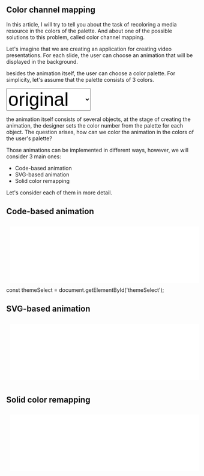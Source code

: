<style>
    iframe {
        display: inline-block;
        margin: 10px;
        border: 0;
        width: 100%;
    }

    .global-theme-select {
        position: sticky;
        top: 0;
        left: 0;
        z-index: 1000;
        font-size: 20px
        width: 100%;
    }
    .global-theme-select select {
        font-size: 50px;
    }

</style>

## Color channel mapping

In this article, I will try to tell you about the task of recoloring a media resource in the colors of the palette.
And about one of the possible solutions to this problem, called color channel mapping.


Let's imagine that we are creating an application for creating video presentations.
For each slide, the user can choose an animation that will be displayed in the background.


besides the animation itself, the user can choose a color palette.
For simplicity, let's assume that the palette consists of 3 colors.

<div class="global-theme-select">
    <select id="themeSelect" >
        <option value="[16711680, 65280, 255]">original</option>
        <option value="[5785334, 2369583, 10463935]">lumen5</option>
        <option value="[4359668, 16497669, 3450963]">google</option>
        <option value="[1603570, 16777215, 15790837]">facebook</option>
        <option value="[16750848, 0, 16777215]">amazon</option>
        <option value="[2236191, 16777215, 15010068]">netflix</option>
    </select>
</div>

the animation itself consists of several objects, at the stage of creating the animation, the designer sets the color number from the palette for each object.
The question arises, how can we color the animation in the colors of the user's palette?


Those animations can be implemented in different ways, however, we will consider 3 main ones:

- Code-based animation
- SVG-based animation
- Solid color remapping

Let's consider each of them in more detail.

## Code-based animation

<iframe src="../src/code-based-animation/index.html"></iframe>

<kek>
    const themeSelect = document.getElementById('themeSelect');
</kek>

## SVG-based animation

<iframe src="./svg-based-animation/index.html"></iframe>

## Solid color remapping

<iframe src="./solid-color-remapping/index.html"></iframe>

<script src="./index.mjs" type="module"></script>
<script>
    const iframes = document.querySelectorAll('iframe');
    iframes.forEach(iframe => {
        iframe.onload = () => {
            function resizeIframe() {
                iframe.style.height = iframe.contentWindow.document.body.scrollHeight + 20+ 'px';
            }

            iframe.height = iframe.contentWindow.document.body.scrollHeight;
            const iframeDocument = iframe.contentWindow.document;

            resizeIframe(); // Initial resize after content load

            // Create a MutationObserver to watch for changes in the content
            const observer = new MutationObserver(() => {
                resizeIframe();
            });

            // Configure the observer to watch for changes to child nodes and subtree
            observer.observe(iframeDocument.body, {
                childList: true,
                subtree: true
            });
        };
    });
</script>